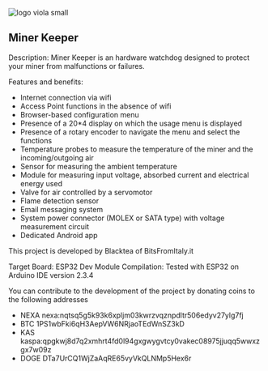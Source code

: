 
![logo viola small](https://github.com/user-attachments/assets/11218be2-6ee4-4e5a-b032-7c3cb4e3bc65)

Miner Keeper
-----------------------

Description:
Miner Keeper is an hardware watchdog designed to protect your miner from malfunctions or failures.

Features and benefits:

- Internet connection via wifi
- Access Point functions in the absence of wifi
- Browser-based configuration menu
- Presence of a 20*4 display on which the usage menu is displayed
- Presence of a rotary encoder to navigate the menu and select the functions
- Temperature probes to measure the temperature of the miner and the incoming/outgoing air
- Sensor for measuring the ambient temperature
- Module for measuring input voltage, absorbed current and electrical energy used
- Valve for air controlled by a servomotor
- Flame detection sensor
- Email messaging system
- System power connector (MOLEX or SATA type) with voltage measurement circuit
- Dedicated Android app

This project is developed by Blacktea of BitsFromItaly.it

Target Board: ESP32 Dev Module
Compilation: Tested with ESP32 on Arduino IDE version 2.3.4

You can contribute to the development of the project by donating coins to the following addresses

- NEXA nexa:nqtsq5g5k93k6xpljm03kwrzvqznpdltr506edyv27ylg7fj
- BTC 1PS1wbFki6qH3AepVW6NRjaoTEdWnSZ3kD
- KAS kaspa:qpgkwj8d7q2xmhrt4fd0l94gxgwygvtcy0vakec08975jjuqq5wwxzgx7w09z
- DOGE DTa7UrCQ1WjZaAqRE65vyVkQLNMp5Hex6r
